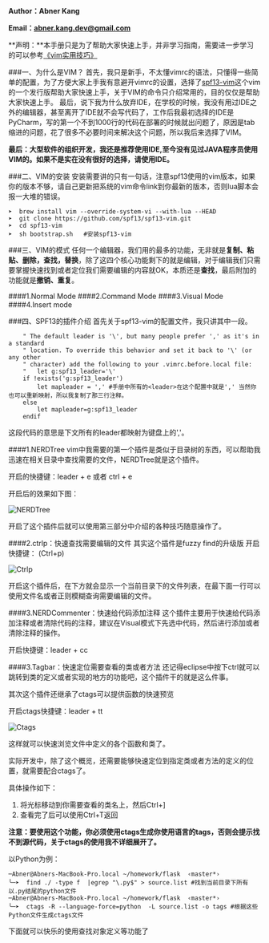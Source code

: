 **Author：Abner Kang**

**Email：abner.kang.dev@gmail.com**

**声明：**本手册只是为了帮助大家快速上手，并非学习指南，需要进一步学习的可以参考[《vim实用技巧》](https://pragprog.com/book/dnvim2/practical-vim-second-edition)

###一、为什么是VIM？
首先，我只是新手，不太懂vimrc的语法，只懂得一些简单的配置，为了方便大家上手我有意避开vimrc的设置，选择了[spf13-vim](http://vim.spf13.com/)这个vim的一个发行版帮助大家快速上手，关于VIM的命令只介绍常用的，目的仅仅是帮助大家快速上手。
最后，说下我为什么放弃IDE，在学校的时候，我没有用过IDE之外的编辑器，甚至离开了IDE就不会写代码了，工作后我最初选择的IDE是PyCharm，写的第一个不到1000行的代码在部署的时候就出问题了，原因是tab缩进的问题，花了很多不必要时间来解决这个问题，所以我后来选择了VIM。

**最后：大型软件的组织开发，我还是推荐使用IDE,至今没有见过JAVA程序员使用VIM的。如果不是实在没有很好的选择，请使用IDE。**

###二、VIM的安装
安装需要讲的只有一句话，注意spf13使用的vim版本，如果你的版本不够，请自己更新把系统的vim命令link到你最新的版本，否则lua脚本会报一大堆的错误。

```
➤  brew install vim --override-system-vi --with-lua --HEAD
➤  git clone https://github.com/spf13/spf13-vim.git 
➤  cd spf13-vim
➤  sh bootstrap.sh   #安装spf13-vim
```

###三、VIM的模式
任何一个编辑器，我们用的最多的功能，无非就是**复制、粘贴、删除，查找，替换**，除了这四个核心功能剩下的就是编辑，对于编辑我们只需要掌握快速找到或者定位我们需要编辑的内容就OK，本质还是**查找**，最后附加的功能就是**撤销、重复**。

####1.Normal Mode
####2.Command Mode
####3.Visual Mode
####4.Insert mode

###四、SPF13的插件介绍
首先关于spf13-vim的配置文件，我只讲其中一段。

```
    " The default leader is '\', but many people prefer ',' as it's in a standard
    " location. To override this behavior and set it back to '\' (or any other
    " character) add the following to your .vimrc.before.local file:
    "   let g:spf13_leader='\'
    if !exists('g:spf13_leader')
        let mapleader = ',' #手册中所有的<leader>在这个配置中就是',' 当然你也可以重新映射，所以我复制了那三行注释。
    else
        let mapleader=g:spf13_leader
    endif

```
这段代码的意思是下文所有的leader都映射为键盘上的','。

####1.NERDTree
vim中我需要的第一个插件是类似于目录树的东西，可以帮助我迅速在相关目录中查找需要的文件，NERDTree就是这个插件。

开启的快捷键：leader + e 或者 ctrl + e

开启后的效果如下图：

![NERDTree](http://upload-images.jianshu.io/upload_images/1234226-733d69601584ba3c.png?imageMogr2/auto-orient/strip%7CimageView2/2/w/1240)

开启了这个插件后就可以使用第三部分中介绍的各种技巧随意操作了。

####2.ctrlp：快速查找需要编辑的文件
其实这个插件是fuzzy find的升级版
开启快捷键：<c-p>   (Ctrl+p)

![Ctrlp](http://upload-images.jianshu.io/upload_images/1234226-60a84f26b37cf82e.png?imageMogr2/auto-orient/strip%7CimageView2/2/w/1240)

开启这个插件后，在下方就会显示一个当前目录下的文件列表，在最下面一行可以使用文件名或者正则模糊查询需要编辑的文件。

####3.NERDCommenter：快速给代码添加注释
这个插件主要用于快速给代码添加注释或者清除代码的注释，建议在Visual模式下先选中代码，然后进行添加或者清除注释的操作。


开启快捷键：leader + cc


####3.Tagbar：快速定位需要查看的类或者方法
还记得eclipse中按下ctrl就可以跳转到类的定义或者实现的地方的功能吧，这个插件干的就是这么件事。

其次这个插件还继承了ctags可以提供函数的快速预览

开启ctags快捷键：leader + tt

![Ctags](http://upload-images.jianshu.io/upload_images/1234226-0342e2a712a33dcc.png?imageMogr2/auto-orient/strip%7CimageView2/2/w/1240)

这样就可以快速浏览文件中定义的各个函数和类了。

实际开发中，除了这个概览，还需要能够快速定位到指定类或者方法的定义的位置，就需要配合ctags了。

具体操作如下：

1. 将光标移动到你需要查看的类名上，然后Ctrl+]
2. 查看完了后可以使用Ctrl+T返回

**注意：要使用这个功能，你必须使用ctags生成你使用语言的tags，否则会提示找不到源代码，关于ctags的使用我不详细展开了。**

以Python为例：

```
─Abner@Abners-MacBook-Pro.local ~/homework/flask  ‹master*›
╰─➤  find ./ -type f  |egrep "\.py$" > source.list #找到当前目录下所有以.py结尾的python文件
─Abner@Abners-MacBook-Pro.local ~/homework/flask  ‹master*›
╰─➤  ctags -R --language-force=python  -L source.list -o tags #根据这些Python文件生成ctags文件

```
下面就可以快乐的使用查找对象定义等功能了

